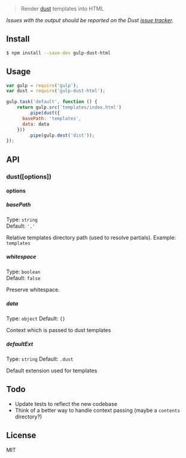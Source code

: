 
> Render [dust](https://github.com/linkedin/dustjs) templates into HTML

*Issues with the output should be reported on the Dust [issue tracker](https://github.com/linkedin/dustjs/issues).*

## Install

```sh
$ npm install --save-dev gulp-dust-html
```


## Usage

```js
var gulp = require('gulp');
var dust = require('gulp-dust-html');

gulp.task('default', function () {
	return gulp.src('templates/index.html')
		.pipe(dust({
      basePath: 'templates',
      data: data
    }))
		.pipe(gulp.dest('dist'));
});
```


## API

### dust([options])

#### options

##### basePath

Type: `string`  
Default: `'.'`

Relative templates directory path (used to resolve partials). 
Example: `templates`


##### whitespace

Type: `boolean`  
Default: `false`

Preserve whitespace.

##### data

Type: `object`
Default: `{}`

Context which is passed to dust templates

##### defaultExt

Type: `string`
Default: `.dust`

Default extension used for templates

## Todo

 - Update tests to reflect the new codebase
 - Think of a better way to handle context passing (maybe a `contents` directory?)


## License

MIT
